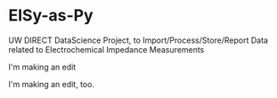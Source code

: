 # EISy-as-Py
UW DIRECT DataScience Project, to Import/Process/Store/Report Data related to Electrochemical Impedance Measurements

I'm making an edit


I'm making an edit, too.

